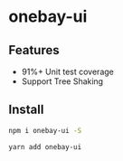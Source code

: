 # onebay-ui

## Features  
- 91%+ Unit test coverage
- Support Tree Shaking

## Install
``` bash
npm i onebay-ui -S
```
``` bash
yarn add onebay-ui
```